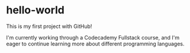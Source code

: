 # hello-world

This is my first project with GitHub!

I'm currently working through a Codecademy Fullstack course, and I'm eager to continue learning more about different programming languages. 

